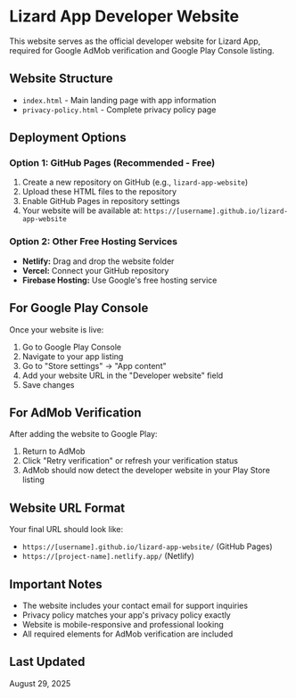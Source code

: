 # Lizard App Developer Website

This website serves as the official developer website for Lizard App, required for Google AdMob verification and Google Play Console listing.

## Website Structure

- `index.html` - Main landing page with app information
- `privacy-policy.html` - Complete privacy policy page

## Deployment Options

### Option 1: GitHub Pages (Recommended - Free)

1. Create a new repository on GitHub (e.g., `lizard-app-website`)
2. Upload these HTML files to the repository
3. Enable GitHub Pages in repository settings
4. Your website will be available at: `https://[username].github.io/lizard-app-website`

### Option 2: Other Free Hosting Services

- **Netlify:** Drag and drop the website folder
- **Vercel:** Connect your GitHub repository
- **Firebase Hosting:** Use Google's free hosting service

## For Google Play Console

Once your website is live:

1. Go to Google Play Console
2. Navigate to your app listing
3. Go to "Store settings" → "App content"
4. Add your website URL in the "Developer website" field
5. Save changes

## For AdMob Verification

After adding the website to Google Play:

1. Return to AdMob
2. Click "Retry verification" or refresh your verification status
3. AdMob should now detect the developer website in your Play Store listing

## Website URL Format

Your final URL should look like:
- `https://[username].github.io/lizard-app-website/` (GitHub Pages)
- `https://[project-name].netlify.app/` (Netlify)

## Important Notes

- The website includes your contact email for support inquiries
- Privacy policy matches your app's privacy policy exactly
- Website is mobile-responsive and professional looking
- All required elements for AdMob verification are included

## Last Updated
August 29, 2025